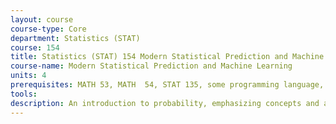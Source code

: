 ```yaml
---
layout: course 
course-type: Core
department: Statistics (STAT)
course: 154
title: Statistics (STAT) 154 Modern Statistical Prediction and Machine Learning
course-name: Modern Statistical Prediction and Machine Learning
units: 4
prerequisites: MATH 53, MATH  54, STAT 135, some programming language, MATH 55 recommended
tools: 
description: An introduction to probability, emphasizing concepts and applications. Conditional expectation, independence, laws of large numbers. Discrete and continuous random variables. Central limit theorem. Selected topics such as the Poisson process, Markov chains, characteristic functions. 
---
```

